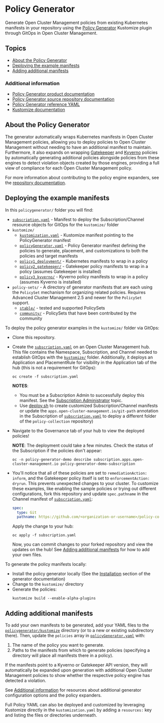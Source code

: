 # Policy Generator

Generate Open Cluster Management policies from existing Kubernetes manifests in your repository
using the [Policy Generator](https://github.com/stolostron/policy-generator-plugin) Kustomize plugin
through GitOps in Open Cluster Management.

## Topics

- [About the Policy Generator](#about-the-policy-generator)
- [Deploying the example manifests](#deploying-the-example-manifests)
- [Adding additional manifests](#adding-additional-manifests)

### Additional information

- [Policy Generator product documentation](https://access.redhat.com/documentation/en-us/red_hat_advanced_cluster_management_for_kubernetes/2.4/html/governance/governance#policy-generator)
- [Policy Generator source repository documentation](https://github.com/stolostron/policy-generator-plugin/blob/main/README.md)
- [Policy Generator reference YAML](https://github.com/stolostron/policy-generator-plugin/blob/main/docs/policygenerator-reference.yaml)
- [Kustomize documentation](https://kubectl.docs.kubernetes.io/references/kustomize/kustomization/)

## About the Policy Generator

The generator automatically wraps Kubernetes manifests in Open Cluster Management policies, allowing
you to deploy policies to Open Cluster Management without needing to have an additional manifest to
maintain. Furthermore, it also expands on wrapping
[Gatekeeper](https://open-policy-agent.github.io/gatekeeper/) and [Kyverno](https://kyverno.io/)
policies by automatically generating additional policies alongside policies from these engines to
detect violation objects created by those engines, providing a full view of compliance for each Open
Cluster Management policy.

For more information about contributing to the policy engine expanders, see the
[repository documentation](https://github.com/stolostron/policy-generator-plugin/blob/main/docs/policygenerator.md#policy-expanders).

## Deploying the example manifests

In this `policygenerator/` folder you will find:

- [`subscription.yaml`](subscription.yaml) - Manifest to deploy the Subscription/Channel resource
  objects for GitOps for the `kustomize/` folder
- `kustomize/`
  - [`kustomization.yaml`](kustomize/kustomization.yaml) - Kustomize manifest pointing to the
    PolicyGenerator manifest
  - [`policyGenerator.yaml`](kustomize/policyGenerator.yaml) - Policy Generator manifest defining
    the policies to generate, placement, and customizations to both the policies and target
    manifests
  - [`policy1_deployment/`](kustomize/policy1_deployment) - Kubernetes manifests to wrap in a policy
  - [`policy2_gatekeeper/`](kustomize/policy2_gatekeeper) - Gatekeeper policy manifests to wrap in a
    policy (assumes Gatekeeper is installed)
  - [`policy3_kyverno/`](kustomize/policy3_kyverno) - Kyverno policy manifests to wrap in a policy
    (assumes Kyverno is installed)
- `policy-sets/` - A directory of generator manifests that are each using the `PolicySet` mechanism
  for organizing related policies. Requires Advanced Cluster Management 2.5 and newer for the
  `PolicySet` support.
  - [`stable/`](policy-sets/stable) - tested and supported PolicySets
  - [`community/`](policy-sets/community) - PolicySets that have been contributed by the community

To deploy the policy generator examples in the `kustomize/` folder via GitOps:

- Clone this repository.
- Create the [`subscription.yaml`](subscription.yaml) on an Open Cluster Management hub. This file
  contains the Namespace, Subscription, and Channel needed to establish GitOps with the
  [`kustomize/`](kustomize) folder. Additionally, it deploys an Application and PlacementRule for
  visibility in the Application tab of the hub (this is not a requirement for GitOps):
  ```shell
  oc create -f subscription.yaml
  ```
  **NOTES**:
  - You must be a Subscription Admin to successfully deploy this manifest. See the
    [Subscription Administrator](../README.md#subscription-administrator) topic.
  - Use [deploy.sh](../deploy) to create customized Subscription/Channel manifests or update the
    `apps.open-cluster-management.io/git-path` annotation in the Subscription of
    [`subscription.yaml`](subscription.yaml) to deploy a different folder of the `policy-collection`
    repository)
- Navigate to the Governance tab of your hub to view the deployed policies!

  **NOTE**: The deployment could take a few minutes. Check the status of the Subscription if the
  policies don't appear:

  ```shell
  oc -n policy-generator-demo describe subscription.apps.open-cluster-management.io policy-generator-demo-subscription
  ```

- You'll notice that all of these policies are set to `remediationAction: inform`, and the
  Gatekeeper policy itself is set to `enforcementAction: dryrun`. This prevents unexpected changes
  to your cluster. To customize these examples, like enabling the sample policies or trying out
  different configurations, fork this repository and update `spec.pathname` in the Channel manifest
  of [`subscription.yaml`](subscription.yaml):
  ```yaml
  spec:
    type: Git
    pathname: https://github.com/<organization-or-username>/policy-collection.git
  ```
  Apply the change to your hub:
  ```shell
  oc apply -f subscription.yaml
  ```
  Now, you can commit changes to your forked repository and view the updates on the hub! See
  [Adding additional manifests](#adding-additional-manifests) for how to add your own files.

To generate the policy manifests locally:

- Install the policy generator locally (See the
  [Installation](https://github.com/stolostron/policy-generator-plugin#installation) section of the
  generator documentation)
- Change to the `kustomize/` directory
- Generate the policies:
  ```shell
  kustomize build --enable-alpha-plugins
  ```

## Adding additional manifests

To add your own manifests to be generated, add your YAML files to the
[`policygenerator/kustomize`](kustomize) directory (or to a new or existing subdirectory there).
Then, update the `policies` array in [`policyGenerator.yaml`](kustomize/policyGenerator.yaml) with:

1. The name of the policy you want to generate.
2. Paths to the manifests from which to generate policies (specifying a directory will place all
   manifests there in a policy).

If the manifests point to a Kyverno or Gatekeeper API version, they will automatically be expanded
upon generation with additional Open Cluster Management policies to show whether the respective
policy engine has detected a violation.

See [Additional information](#additional-information) for resources about additional generator
configuration options and the policy expanders.

Full Policy YAML can also be deployed and customized by leveraging Kustomize directly in the
`kustomization.yaml` by adding a `resources:` key and listing the files or directories underneath.
